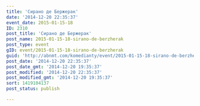 ```yaml
---
title: 'Сирано де Бержерак'
date: '2014-12-20 22:35:37'
event_date: 2015-01-15-18
ID: 2310
post_title: 'Сирано де Бержерак'
post_name: 2015-01-15-18-sirano-de-berzherak
post_type: event
gID: event/2015-01-15-18-sirano-de-berzherak
guid: 'http://abnmt.com/komedianty/event/2015-01-15-18-sirano-de-berzherak'
post_date: '2014-12-20 22:35:37'
post_date_gmt: '2014-12-20 19:35:37'
post_modified: '2014-12-20 22:35:37'
post_modified_gmt: '2014-12-20 19:35:37'
sort: 1419104137
post_status: publish

---
```


